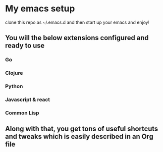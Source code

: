 # My emacs setup
clone this repo as ~/.emacs.d and then start up your emacs and enjoy!

## You will the below extensions configured and ready to use

### Go
### Clojure
### Python
### Javascript & react
### Common Lisp

## Along with that, you get tons of useful shortcuts and tweaks which is easily described in an Org file
